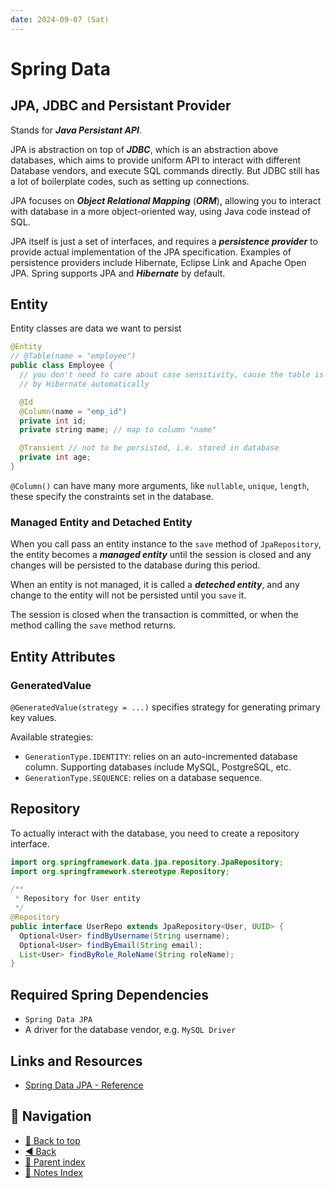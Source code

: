 ```yaml
---
date: 2024-09-07 (Sat)
---
```


# Spring Data

## JPA, JDBC and Persistant Provider

Stands for **_Java Persistant API_**.

JPA is abstraction on top of **_JDBC_**, which is an abstraction above
databases, which aims to provide uniform API to interact with different Database
vendors, and execute SQL commands directly. But JDBC still has a lot of
boilerplate codes, such as setting up connections.

JPA focuses on **_Object Relational Mapping_** (**_ORM_**), allowing you to
interact with database in a more object-oriented way, using Java code instead of
SQL.

JPA itself is just a set of interfaces, and requires a **_persistence
provider_** to provide actual implementation of the JPA specification. Examples
of persistence providers include Hibernate, Eclipse Link and Apache Open JPA.
Spring supports JPA and **_Hibernate_** by default.

## Entity

Entity classes are data we want to persist

```java
@Entity
// @Table(name = "employee")
public class Employee {
  // you don't need to care about case sensitivity, cause the table is created
  // by Hibernate automatically

  @Id
  @Column(name = "emp_id")
  private int id;
  private string mame; // map to column "name"

  @Transient // not to be persisted, i.e. stored in database
  private int age;
}
```

`@Column()` can have many more arguments, like `nullable`, `unique`, `length`,
these specify the constraints set in the database.

### Managed Entity and Detached Entity

When you call pass an entity instance to the `save` method of `JpaRepository`,
the entity becomes a **_managed entity_** until the session is closed and any
changes will be persisted to the database during this period.

When an entity is not managed, it is called a **_deteched entity_**, and any
change to the entity will not be persisted until you `save` it.

The session is closed when the transaction is committed, or when the method
calling the `save` method returns.

## Entity Attributes

### GeneratedValue

`@GeneratedValue(strategy = ...)` specifies strategy for generating primary key
values.

Available strategies:

- `GenerationType.IDENTITY`: relies on an auto-incremented database column.
  Supporting databases include MySQL, PostgreSQL, etc.
- `GenerationType.SEQUENCE`: relies on a database sequence.

## Repository

To actually interact with the database, you need to create a repository
interface.

```java
import org.springframework.data.jpa.repository.JpaRepository;
import org.springframework.stereotype.Repository;

/**
 * Repository for User entity
 */
@Repository
public interface UserRepo extends JpaRepository<User, UUID> {
  Optional<User> findByUsername(String username);
  Optional<User> findByEmail(String email);
  List<User> findByRole_RoleName(String roleName);
}
```

## Required Spring Dependencies

- `Spring Data JPA`
- A driver for the database vendor, e.g. `MySQL Driver`

## Links and Resources

- [Spring Data JPA - Reference](https://docs.spring.io/spring-data/jpa/reference/index.html)

## 🧭 Navigation

- [🔼 Back to top](#spring-data)
- [◀️ Back](spring.md)
- [🔖 Parent index](../../../index.md)
- [📑 Notes Index](../../../index.md)
